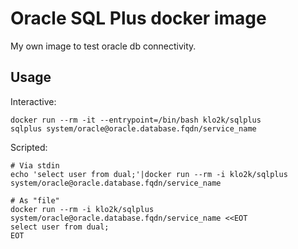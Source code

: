 # Oracle SQL Plus docker image

My own image to test oracle db connectivity.


## Usage

Interactive:
```
docker run --rm -it --entrypoint=/bin/bash klo2k/sqlplus
sqlplus system/oracle@oracle.database.fqdn/service_name
```

Scripted:
```
# Via stdin
echo 'select user from dual;'|docker run --rm -i klo2k/sqlplus system/oracle@oracle.database.fqdn/service_name

# As "file"
docker run --rm -i klo2k/sqlplus system/oracle@oracle.database.fqdn/service_name <<EOT
select user from dual;
EOT
````
